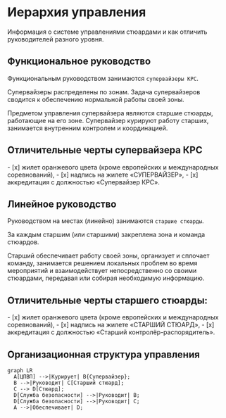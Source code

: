 # Иерархия управления

Информация о системе управлениями стюардами и как отличить руководителей разного уровня.

## Функциональное руководство

Функциональным руководством занимаются `супервайзеры КРС`. 

Супервайзеры распределены по зонам. Задача супервайзеров сводится к обеспечению нормальной работы своей зоны. 

Предметом управления супервайзера являются старшие стюарды, работающие на его зоне. Супервайзер курируют работу старших, занимается внутренним контролем и координацией.

## Отличительные черты супервайзера КРС 

<div class="result" markdown>
- [x] жилет оранжевого цвета (кроме европейских и международных соревнований),
- [x] надпись на жилете «СУПЕРВАЙЗЕР», 
- [x] аккредитация с должностью «Супервайзер КРС».
</div>

## Линейное руководство

Руководством на местах (линейно) занимаются `старшие стюарды`. 

За каждым старшим (или старшими) закреплена зона и команда стюардов. 

Старший обеспечивает работу своей зоны, организует и сплочает команду, занимается решением локальных проблем во время мероприятий и взаимодействует непосредственно со своими стюардами, передавая или собирая необходимую информацию.

## Отличительные черты старшего стюарды: 

<div class="result" markdown>
- [x] жилет оранжевого цвета (кроме европейских и международных соревнований),
- [x] надпись на жилете «СТАРШИЙ СТЮАРД», 
- [x] аккредитация с должностью «Старший контролёр-распорядитель».
</div>

## Организационная структура управления

``` mermaid
graph LR
  A[ЦПВП] -->|Курирует| B{Супервайзер};
  B -->|Руководит| C[Старший стюард];
  C --> D[Стюард];
  D[Служба безопасности] -->|Руководит| B;
  D[Служба безопасности] -->|Руководит| C;
  A -->|Обеспечивает| D;
```

